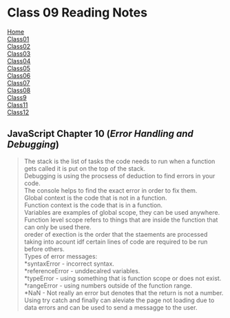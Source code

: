# **Class 09 Reading Notes**

[Home](README.md)  
[Class01](Class01.md)  
[Class02](Class02.md)  
[Class03](Class03.md)  
[Class04](Class04.md)  
[Class05](Class05.md)  
[Class06](Class06.md)  
[Class07](Class07.md)  
[Class08](Class08.md)  
[Class9](class9.md)  
[Class11](Class11.md)  
[Class12](Class12.md)  

## JavaScript Chapter 10 (*Error Handling and Debugging*)

>The stack is the list of tasks the code needs to run when a function gets called it is put on the top of the stack.  
> Debugging is using the procsess of deduction to find errors in your code.  
> The console helps to find the exact error in order to fix them.  
> Global context is the code that is not in a function.  
> Function context is  the code that is in a function.  
> Variables are examples of global scope, they can be used anywhere.  
> Function level scope refers to things that are inside the function that can only be used there.  
> oreder of exection is the order that the staements are processed taking into acount idf certain lines of code are required to be run before others.  
> Types of error messages:  
    *syntaxError - incorrect syntax.  
    *referenceError - unddecalred variables.  
    *typeError - using something that is function scope or does not exist.
    *rangeError - using numbers outside of the function range.  
    *NaN - Not really an error but denotes that the return is not a number.  
> Using try catch and finally can aleviate the page not loading due to data errors and can be used to send a messagge to the user.  
